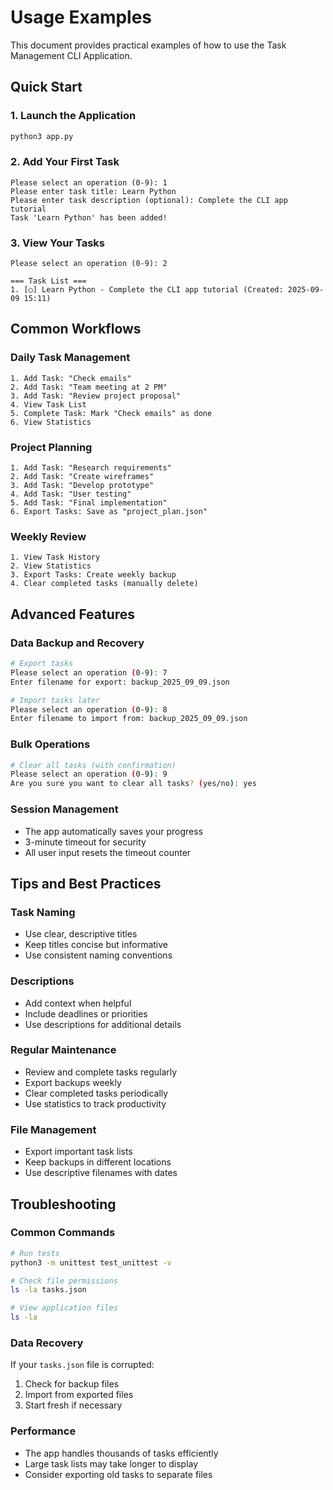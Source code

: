 # Usage Examples

This document provides practical examples of how to use the Task Management CLI Application.

## Quick Start

### 1. Launch the Application
```bash
python3 app.py
```

### 2. Add Your First Task
```
Please select an operation (0-9): 1
Please enter task title: Learn Python
Please enter task description (optional): Complete the CLI app tutorial
Task 'Learn Python' has been added!
```

### 3. View Your Tasks
```
Please select an operation (0-9): 2

=== Task List ===
1. [○] Learn Python - Complete the CLI app tutorial (Created: 2025-09-09 15:11)
```

## Common Workflows

### Daily Task Management
```
1. Add Task: "Check emails"
2. Add Task: "Team meeting at 2 PM"
3. Add Task: "Review project proposal"
4. View Task List
5. Complete Task: Mark "Check emails" as done
6. View Statistics
```

### Project Planning
```
1. Add Task: "Research requirements"
2. Add Task: "Create wireframes"
3. Add Task: "Develop prototype"
4. Add Task: "User testing"
5. Add Task: "Final implementation"
6. Export Tasks: Save as "project_plan.json"
```

### Weekly Review
```
1. View Task History
2. View Statistics
3. Export Tasks: Create weekly backup
4. Clear completed tasks (manually delete)
```

## Advanced Features

### Data Backup and Recovery
```bash
# Export tasks
Please select an operation (0-9): 7
Enter filename for export: backup_2025_09_09.json

# Import tasks later
Please select an operation (0-9): 8
Enter filename to import from: backup_2025_09_09.json
```

### Bulk Operations
```bash
# Clear all tasks (with confirmation)
Please select an operation (0-9): 9
Are you sure you want to clear all tasks? (yes/no): yes
```

### Session Management
- The app automatically saves your progress
- 3-minute timeout for security
- All user input resets the timeout counter

## Tips and Best Practices

### Task Naming
- Use clear, descriptive titles
- Keep titles concise but informative
- Use consistent naming conventions

### Descriptions
- Add context when helpful
- Include deadlines or priorities
- Use descriptions for additional details

### Regular Maintenance
- Review and complete tasks regularly
- Export backups weekly
- Clear completed tasks periodically
- Use statistics to track productivity

### File Management
- Export important task lists
- Keep backups in different locations
- Use descriptive filenames with dates

## Troubleshooting

### Common Commands
```bash
# Run tests
python3 -m unittest test_unittest -v

# Check file permissions
ls -la tasks.json

# View application files
ls -la
```

### Data Recovery
If your `tasks.json` file is corrupted:
1. Check for backup files
2. Import from exported files
3. Start fresh if necessary

### Performance
- The app handles thousands of tasks efficiently
- Large task lists may take longer to display
- Consider exporting old tasks to separate files
